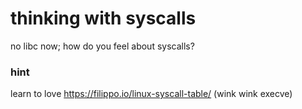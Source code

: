 # thinking with syscalls

no libc now; how do you feel about syscalls?

### hint

learn to love https://filippo.io/linux-syscall-table/ (wink wink execve)